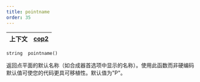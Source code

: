 ```yaml
---
title: pointname
order: 35
---
```

| 上下文 | [cop2](../contexts/cop2.html) |
| --- | --- |

`string  pointname()`

返回点平面的默认名称（如合成器首选项中显示的名称）。使用此函数而非硬编码默认值可使您的代码更具可移植性。默认值为"P"。
